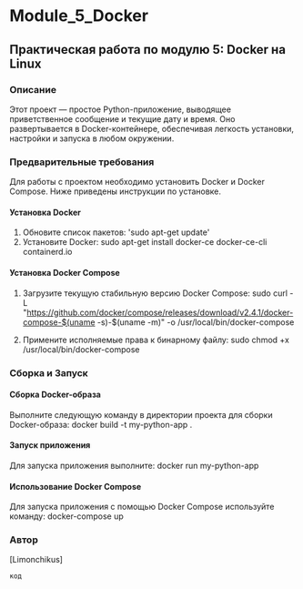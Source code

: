 # Module_5_Docker
## Практическая работа по модулю 5: Docker на Linux

### Описание
Этот проект — простое Python-приложение, выводящее приветственное сообщение и текущие дату и время. Оно развертывается в Docker-контейнере, обеспечивая легкость установки, настройки и запуска в любом окружении.

### Предварительные требования
Для работы с проектом необходимо установить Docker и Docker Compose. Ниже приведены инструкции по установке.

#### Установка Docker
1. Обновите список пакетов:
'sudo apt-get update'
2. Установите Docker:
sudo apt-get install docker-ce docker-ce-cli containerd.io

#### Установка Docker Compose
1. Загрузите текущую стабильную версию Docker Compose:
sudo curl -L "https://github.com/docker/compose/releases/download/v2.4.1/docker-compose-$(uname -s)-$(uname -m)" -o /usr/local/bin/docker-compose

2. Примените исполняемые права к бинарному файлу:
sudo chmod +x /usr/local/bin/docker-compose

### Сборка и Запуск

#### Сборка Docker-образа
Выполните следующую команду в директории проекта для сборки Docker-образа:
docker build -t my-python-app .

#### Запуск приложения
Для запуска приложения выполните:
docker run my-python-app

#### Использование Docker Compose
Для запуска приложения с помощью Docker Compose используйте команду:
docker-compose up

### Автор
[Limonchikus]

`код`
